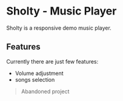 # Sholty - Music Player

Sholty is a responsive demo music player. 

## Features

Currently there are just few features:

- Volume adjustment
- songs selection

> Abandoned project
